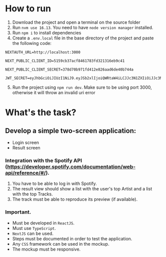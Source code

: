 # How to run
1. Download the project and open a terminal on the source folder
2. Run `nvm use 16.13`. You need to have `node version manager` installed.
3. Run `npm i` to install dependencies
4. Create a `.env.local` file in the base directory of the project and paste the following code:
```
NEXTAUTH_URL=http://localhost:3000

NEXT_PUBLIC_CLIENT_ID=5159cb37acf8461783fd321316eb9c41

NEXT_PUBLIC_CLIENT_SECRET=378d70b971fd412e826aad6de40b744a

JWT_SECRET=eyJhbGciOiJIUzI1NiJ9.eyJSb2xlIjoiQWRtaW4iLCJJc3N1ZXIiOiJJc3N1ZXIiLCJVc2VybmFtZSI6IkphdmFJblVzZSIsImV4cCI6MTY0MDAxMjI0NCwiaWF0IjoxNjQwMDEyMjQ0fQ.vaPFVpX3OKmtIyRnGEUuqPEfm5dTRJDyskQSX5ejbII
```
5. Run the project using `npm run dev`. Make sure to be using port 3000, otherwise it will throw an invalid uri error

# What's the task?
## Develop a simple two-screen application:
- Login screen
- Result screen

### Integration with the Spotify API (https://developer.spotify.com/documentation/web-api/reference/#/).
1. You have to be able to log in with Spotify.
2. The result view should show a list with the user's top Artist and a list with the top Tracks.
3. The track must be able to reproduce its preview (if available).

### Important.

- Must be developed in `ReactJS`.
- Must use `TypeScript`.
- `NextJS` can be used.
- Steps must be documented in order to test the application.
- Any `CSS` framework can be used in the mockup.
- The mockup must be responsive.
